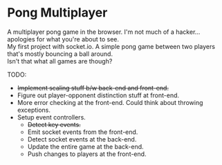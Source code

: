 # Pong Multiplayer
A multiplayer pong game in the browser. I'm not much of a hacker... apologies for what you're about to see.      
My first project with socket.io. A simple pong game between two players that's mostly bouncing a ball around.   
Isn't that what all games are though? 

TODO:  
<ul>
  <li><strike>Implement scaling stuff b/w back-end and front-end.</strike></li>
  <li>Figure out player-opponent distinction stuff at front-end.</li>
  <li>More error checking at the front-end. Could think about throwing exceptions.</li>
  <li>Setup event controllers.
    <ul> 
    <li><strike>Detect key events. </strike></li> 
    <li>Emit socket events from the front-end.</li>
    <li>Detect socket events at the back-end.</li>
    <li>Update the entire game at the back-end.</li>
    <li>Push changes to players at the front-end.</li>
    </ul>
  </li>
<ul>
